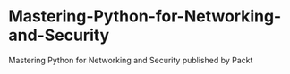 # Mastering-Python-for-Networking-and-Security
Mastering Python for Networking and Security published by Packt
